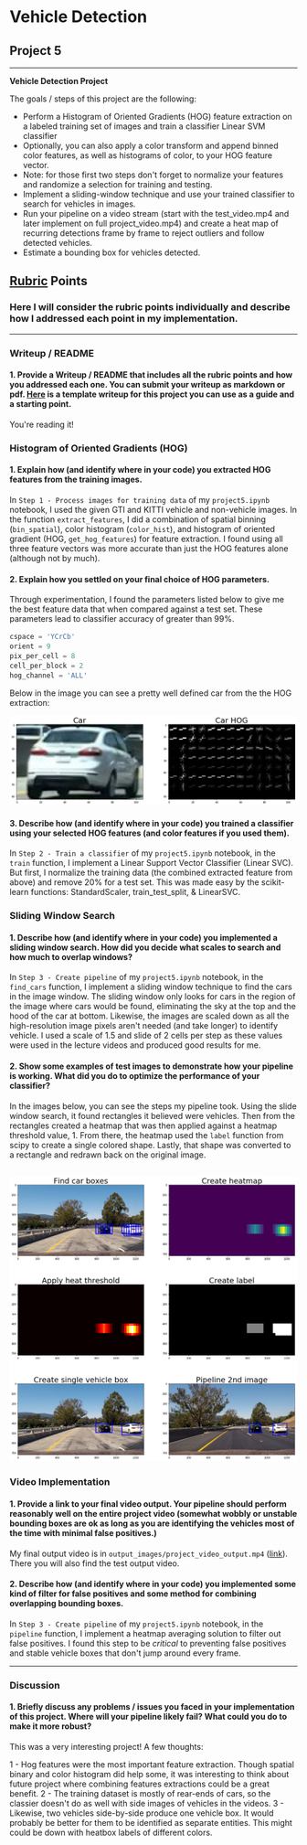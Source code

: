 # Vehicle Detection
## Project 5

---

**Vehicle Detection Project**

The goals / steps of this project are the following:

* Perform a Histogram of Oriented Gradients (HOG) feature extraction on a labeled training set of images and train a classifier Linear SVM classifier
* Optionally, you can also apply a color transform and append binned color features, as well as histograms of color, to your HOG feature vector.
* Note: for those first two steps don't forget to normalize your features and randomize a selection for training and testing.
* Implement a sliding-window technique and use your trained classifier to search for vehicles in images.
* Run your pipeline on a video stream (start with the test_video.mp4 and later implement on full project_video.mp4) and create a heat map of recurring detections frame by frame to reject outliers and follow detected vehicles.
* Estimate a bounding box for vehicles detected.

## [Rubric](https://review.udacity.com/#!/rubrics/513/view) Points
### Here I will consider the rubric points individually and describe how I addressed each point in my implementation.  

---
### Writeup / README

#### 1. Provide a Writeup / README that includes all the rubric points and how you addressed each one.  You can submit your writeup as markdown or pdf.  [Here](https://github.com/udacity/CarND-Vehicle-Detection/blob/master/writeup_template.md) is a template writeup for this project you can use as a guide and a starting point.  

You're reading it!

### Histogram of Oriented Gradients (HOG)

#### 1. Explain how (and identify where in your code) you extracted HOG features from the training images.

In `Step 1 - Process images for training data` of my `project5.ipynb` notebook, I used the given GTI and KITTI vehicle and non-vehicle images. In the function `extract_features`, I did a combination of spatial binning (`bin_spatial`), color histogram (`color_hist`), and histogram of oriented gradient (HOG, `get_hog_features`) for feature extraction. I found using all three feature vectors was more accurate than just the HOG features alone (although not by much).

#### 2. Explain how you settled on your final choice of HOG parameters.

Through experimentation, I found the parameters listed below to give me the best feature data that when compared against a test set. These parameters lead to classifier accuracy of greater than 99%.

```python
cspace = 'YCrCb'
orient = 9
pix_per_cell = 8
cell_per_block = 2
hog_channel = 'ALL'
```

Below in the image you can see a pretty well defined car from the the HOG extraction:

![hog car](./output_images/hog.png)

#### 3. Describe how (and identify where in your code) you trained a classifier using your selected HOG features (and color features if you used them).

In `Step 2 - Train a classifier` of my `project5.ipynb` notebook, in the `train` function, I implement a Linear Support Vector Classifier (Linear SVC). But first, I normalize the training data (the combined extracted feature from above) and remove 20% for a test set. This was made easy by the scikit-learn functions: StandardScaler, train_test_split, & LinearSVC.

### Sliding Window Search

#### 1. Describe how (and identify where in your code) you implemented a sliding window search.  How did you decide what scales to search and how much to overlap windows?

In `Step 3 - Create pipeline` of my `project5.ipynb` notebook, in the `find_cars` function, I implement a sliding window technique to find the cars in the image window. The sliding window only looks for cars in the region of the image where cars would be found, eliminating the sky at the top and the hood of the car at bottom. Likewise, the images are scaled down as all the high-resolution image pixels aren't needed (and take longer) to identify vehicle. I used a scale of 1.5 and slide of 2 cells per step as these values were used in the lecture videos and produced good results for me.


#### 2. Show some examples of test images to demonstrate how your pipeline is working.  What did you do to optimize the performance of your classifier?

In the images below, you can see the steps my pipeline took. Using the slide window search, it found rectangles it believed were vehicles. Then from the rectangles created a heatmap that was then applied against a heatmap threshold value, 1. From there, the heatmap used the `label` function from scipy to create a single colored shape. Lastly, that shape was converted to a rectangle and redrawn back on the original image.

![box_heat](output_images/box_heat.png)
---

### Video Implementation

#### 1. Provide a link to your final video output.  Your pipeline should perform reasonably well on the entire project video (somewhat wobbly or unstable bounding boxes are ok as long as you are identifying the vehicles most of the time with minimal false positives.)

My final output video is in `output_images/project_video_output.mp4` ([link](output_images/project_video_output.mp4)). There you will also find the test output video.

#### 2. Describe how (and identify where in your code) you implemented some kind of filter for false positives and some method for combining overlapping bounding boxes.

In `Step 3 - Create pipeline` of my `project5.ipynb` notebook, in the `pipeline` function, I implement a heatmap averaging solution to filter out false positives. I found this step to be *critical* to preventing false positives and stable vehicle boxes that don't jump around every frame.

---

### Discussion

#### 1. Briefly discuss any problems / issues you faced in your implementation of this project.  Where will your pipeline likely fail?  What could you do to make it more robust?

This was a very interesting project! A few thoughts:

1 - Hog features were the most important feature extraction. Though spatial binary and color histogram did help some, it was interesting to think about future project where combining features extractions could be a great benefit.
2 - The training dataset is mostly of rear-ends of cars, so the classier doesn't do as well with side images of vehicles in the videos.
3 - Likewise, two vehicles side-by-side produce one vehicle box. It would probably be better for them to be identified as separate entities. This might could be down with heatbox labels of different colors.
